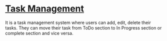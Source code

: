 # [Task Management](https://swarms-34e70.web.app/)

It is a task management system where users can add, edit, delete their tasks. They can move their task from ToDo section to In Progress section or complete section and vice versa.
